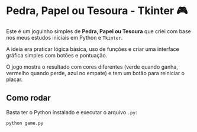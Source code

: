 # Pedra, Papel ou Tesoura - Tkinter 🎮

Este é um joguinho simples de **Pedra, Papel ou Tesoura** que criei com base nos meus estudos iniciais em Python e `Tkinter`.

A ideia era praticar lógica básica, uso de funções e criar uma interface gráfica simples com botões e pontuação.

O jogo mostra o resultado com cores diferentes (verde quando ganha, vermelho quando perde, azul no empate) e tem um botão para reiniciar o placar.

## Como rodar

Basta ter o Python instalado e executar o arquivo `.py`:

```bash
python game.py
